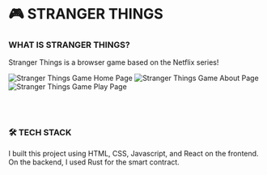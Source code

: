 # 🎮 STRANGER THINGS



### WHAT IS STRANGER THINGS?

Stranger Things is a browser game based on the Netflix series!

![Stranger Things Game Home Page](https://github.com/comeworkwith-me/stranger-things/blob/main/public/Stranger%20Things.png?raw=true)
![Stranger Things Game About Page](https://github.com/comeworkwith-me/stranger-things/blob/main/public/Stranger%20Things%202.png?raw=true)
![Stranger Things Game Play Page](https://github.com/comeworkwith-me/stranger-things/blob/main/public/Stranger%20Things%203.png?raw=true)


<br></br>


### 🛠️ TECH STACK

I built this project using HTML, CSS, Javascript, and React on the frontend. On the backend, I used Rust for the smart contract. 
